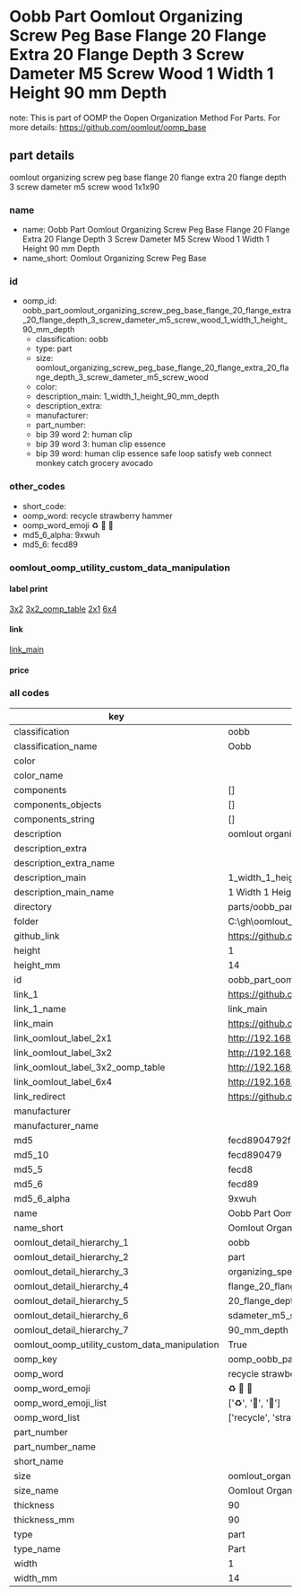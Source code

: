 # Oobb Part Oomlout Organizing Screw Peg Base Flange 20 Flange Extra 20 Flange Depth 3 Screw Dameter M5 Screw Wood 1 Width 1 Height 90 mm Depth  

note: This is part of OOMP the Oopen Organization Method For Parts. For more details: https://github.com/oomlout/oomp_base

##  part details
  



oomlout organizing screw peg base flange 20 flange extra 20 flange depth 3 screw dameter m5 screw wood 1x1x90



### name
* name: Oobb Part Oomlout Organizing Screw Peg Base Flange 20 Flange Extra 20 Flange Depth 3 Screw Dameter M5 Screw Wood 1 Width 1 Height 90 mm Depth
* name_short: Oomlout Organizing Screw Peg Base
### id
* oomp_id: oobb_part_oomlout_organizing_screw_peg_base_flange_20_flange_extra_20_flange_depth_3_screw_dameter_m5_screw_wood_1_width_1_height_90_mm_depth
  * classification: oobb
  * type: part
  * size: oomlout_organizing_screw_peg_base_flange_20_flange_extra_20_flange_depth_3_screw_dameter_m5_screw_wood
  * color: 
  * description_main: 1_width_1_height_90_mm_depth
  * description_extra: 
  * manufacturer: 
  * part_number: 
  * bip 39 word 2: human clip
  * bip 39 word 3: human clip essence
  * bip 39 word: human clip essence safe loop satisfy web connect monkey catch grocery avocado

### other_codes
* short_code: 
* oomp_word: recycle strawberry hammer
* oomp_word_emoji :recycle: :strawberry: :hammer:
* md5_6_alpha: 9xwuh
* md5_6: fecd89






### oomlout_oomp_utility_custom_data_manipulation
#### label print
[3x2](http://192.168.1.245:1112/?label=oomp%209xwuh)
[3x2_oomp_table](http://192.168.1.108:1112/?label=oomp%209xwuh)
[2x1](http://192.168.1.242:1112/?label=oomp%209xwuh)
[6x4](http://192.168.1.55:1112/?label=oomp%209xwuh)    

#### link

[link_main](https://github.com/oomlout/oomlout_oobb_version_4_generated_parts/tree/main/navigation_oomp/oobb/part/oomlout_organizing_screw_peg_base_flange_20_flange_extra_20_flange_depth_3_screw_dameter_m5_screw_wood/1_width_1_height_90_mm_depth/part)                              

#### price







### all codes 
| key | value |  
| --- | --- |  
| classification | oobb |  
| classification_name | Oobb |  
| color |  |  
| color_name |  |  
| components | [] |  
| components_objects | [] |  
| components_string | [] |  
| description | oomlout organizing screw peg base flange 20 flange extra 20 flange depth 3 screw dameter m5 screw wood 1x1x90 |  
| description_extra |  |  
| description_extra_name |  |  
| description_main | 1_width_1_height_90_mm_depth |  
| description_main_name | 1 Width 1 Height 90 mm Depth |  
| directory | parts/oobb_part_oomlout_organizing_screw_peg_base_flange_20_flange_extra_20_flange_depth_3_screw_dameter_m5_screw_wood_1_width_1_height_90_mm_depth |  
| folder | C:\gh\oomlout_oobb_version_4_generated_parts\parts\oobb_part_oomlout_organizing_screw_peg_base_flange_20_flange_extra_20_flange_depth_3_screw_dameter_m5_screw_wood_1_width_1_height_90_mm_depth |  
| github_link | https://github.com/oomlout/oomlout_oomp_part_src/tree/main/parts/oobb_part_oomlout_organizing_screw_peg_base_flange_20_flange_extra_20_flange_depth_3_screw_dameter_m5_screw_wood_1_width_1_height_90_mm_depth |  
| height | 1 |  
| height_mm | 14 |  
| id | oobb_part_oomlout_organizing_screw_peg_base_flange_20_flange_extra_20_flange_depth_3_screw_dameter_m5_screw_wood_1_width_1_height_90_mm_depth |  
| link_1 | https://github.com/oomlout/oomlout_oobb_version_4_generated_parts/tree/main/navigation_oomp/oobb/part/oomlout_organizing_screw_peg_base_flange_20_flange_extra_20_flange_depth_3_screw_dameter_m5_screw_wood/1_width_1_height_90_mm_depth/part |  
| link_1_name | link_main |  
| link_main | https://github.com/oomlout/oomlout_oobb_version_4_generated_parts/tree/main/navigation_oomp/oobb/part/oomlout_organizing_screw_peg_base_flange_20_flange_extra_20_flange_depth_3_screw_dameter_m5_screw_wood/1_width_1_height_90_mm_depth/part |  
| link_oomlout_label_2x1 | http://192.168.1.242:1112/?label=oomp%209xwuh |  
| link_oomlout_label_3x2 | http://192.168.1.245:1112/?label=oomp%209xwuh |  
| link_oomlout_label_3x2_oomp_table | http://192.168.1.108:1112/?label=oomp%209xwuh |  
| link_oomlout_label_6x4 | http://192.168.1.55:1112/?label=oomp%209xwuh |  
| link_redirect | https://github.com/oomlout/oomlout_oobb_version_4_generated_parts/tree/main/parts/oobb_oomlout_organizing_screw_peg_base_flange_20_flange_extra_20_flange_depth_3_screw_dameter_m5_screw_wood_01_01_90 |  
| manufacturer |  |  
| manufacturer_name |  |  
| md5 | fecd8904792f3f1afd41fbe09a8ad376 |  
| md5_10 | fecd890479 |  
| md5_5 | fecd8 |  
| md5_6 | fecd89 |  
| md5_6_alpha | 9xwuh |  
| name | Oobb Part Oomlout Organizing Screw Peg Base Flange 20 Flange Extra 20 Flange Depth 3 Screw Dameter M5 Screw Wood 1 Width 1 Height 90 mm Depth |  
| name_short | Oomlout Organizing Screw Peg Base |  
| oomlout_detail_hierarchy_1 | oobb |  
| oomlout_detail_hierarchy_2 | part |  
| oomlout_detail_hierarchy_3 | organizing_speg_base |  
| oomlout_detail_hierarchy_4 | flange_20_flange_extra |  
| oomlout_detail_hierarchy_5 | 20_flange_depth_3 |  
| oomlout_detail_hierarchy_6 | sdameter_m5_swood |  
| oomlout_detail_hierarchy_7 | 90_mm_depth |  
| oomlout_oomp_utility_custom_data_manipulation | True |  
| oomp_key | oomp_oobb_part_oomlout_organizing_screw_peg_base_flange_20_flange_extra_20_flange_depth_3_screw_dameter_m5_screw_wood_1_width_1_height_90_mm_depth |  
| oomp_word | recycle strawberry hammer |  
| oomp_word_emoji | :recycle: :strawberry: :hammer: |  
| oomp_word_emoji_list | [':recycle:', ':strawberry:', ':hammer:'] |  
| oomp_word_list | ['recycle', 'strawberry', 'hammer'] |  
| part_number |  |  
| part_number_name |  |  
| short_name |  |  
| size | oomlout_organizing_screw_peg_base_flange_20_flange_extra_20_flange_depth_3_screw_dameter_m5_screw_wood |  
| size_name | Oomlout Organizing Screw Peg Base Flange 20 Flange Extra 20 Flange Depth 3 Screw Dameter M5 Screw Wood |  
| thickness | 90 |  
| thickness_mm | 90 |  
| type | part |  
| type_name | Part |  
| width | 1 |  
| width_mm | 14 |  

